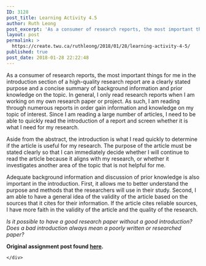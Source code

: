 ```yaml
---
ID: 3128
post_title: Learning Activity 4.5
author: Ruth Leong
post_excerpt: 'As a consumer of research reports, the most important things for me in the introduction section of a high-quality research report are a clearly stated purpose and a concise summary of background information and prior knowledge on the topic. In general, I only read research reports when I am working on my own research paper [&hellip;]'
layout: post
permalink: >
  https://create.twu.ca/ruthleong/2018/01/28/learning-activity-4-5/
published: true
post_date: 2018-01-28 22:22:48
---
```

<p>As a consumer of research reports, the most important things for me in the introduction section of a high-quality research report are a clearly stated purpose and a concise summary of background information and prior knowledge on the topic. In general, I only read research reports when I am working on my own research paper or project. As such, I am reading through numerous reports in order gain information and knowledge on my topic of interest. Since I am reading a large number of articles, I need to be able to quickly read the introduction of a report and screen whether it is what I need for my research.</p>
<p>Aside from the abstract, the introduction is what I read quickly to determine if the article is useful for my research. The purpose of the article must be stated clearly so that I can immediately decide whether I will continue to read the article because it aligns with my research, or whether it investigates another area of the topic that is not helpful for me.</p>
<p>Adequate background information and discussion of prior knowledge is also important in the introduction. First, it allows me to better understand the purpose and methods that the researchers will use in their study. Second, I am able to have a general idea of the validity of the article based on the sources that it cites for their information. If the article cites reliable sources, I have more faith in the validity of the article and the quality of the research.</p>
<p><em>Is it possible to have a good research paper without a good introduction? Does a bad introduction always mean a poorly written or researched paper? </em></p>
<p><strong>Original assignment post found <a href="https://create.twu.ca/ldrs591-sp18/unit-4-learning-activities/">here</a>. </strong></p>
<div id="themify_builder_content-417" data-postid="417" class="themify_builder_content themify_builder_content-417 themify_builder">

    </div>
<!-- /themify_builder_content -->
